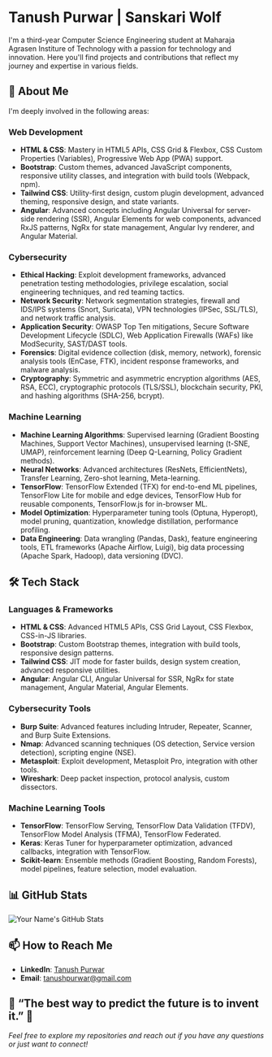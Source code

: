 # Tanush Purwar | Sanskari Wolf

I'm a third-year Computer Science Engineering student at Maharaja Agrasen Institure of Technology with a passion for technology and innovation. Here you'll find projects and contributions that reflect my journey and expertise in various fields.

## 🚀 About Me

I'm deeply involved in the following areas:

### **Web Development**
- **HTML & CSS**: Mastery in HTML5 APIs, CSS Grid & Flexbox, CSS Custom Properties (Variables), Progressive Web App (PWA) support.
- **Bootstrap**: Custom themes, advanced JavaScript components, responsive utility classes, and integration with build tools (Webpack, npm).
- **Tailwind CSS**: Utility-first design, custom plugin development, advanced theming, responsive design, and state variants.
- **Angular**: Advanced concepts including Angular Universal for server-side rendering (SSR), Angular Elements for web components, advanced RxJS patterns, NgRx for state management, Angular Ivy renderer, and Angular Material.

### **Cybersecurity**
- **Ethical Hacking**: Exploit development frameworks, advanced penetration testing methodologies, privilege escalation, social engineering techniques, and red teaming tactics.
- **Network Security**: Network segmentation strategies, firewall and IDS/IPS systems (Snort, Suricata), VPN technologies (IPSec, SSL/TLS), and network traffic analysis.
- **Application Security**: OWASP Top Ten mitigations, Secure Software Development Lifecycle (SDLC), Web Application Firewalls (WAFs) like ModSecurity, SAST/DAST tools.
- **Forensics**: Digital evidence collection (disk, memory, network), forensic analysis tools (EnCase, FTK), incident response frameworks, and malware analysis.
- **Cryptography**: Symmetric and asymmetric encryption algorithms (AES, RSA, ECC), cryptographic protocols (TLS/SSL), blockchain security, PKI, and hashing algorithms (SHA-256, bcrypt).

### **Machine Learning**
- **Machine Learning Algorithms**: Supervised learning (Gradient Boosting Machines, Support Vector Machines), unsupervised learning (t-SNE, UMAP), reinforcement learning (Deep Q-Learning, Policy Gradient methods).
- **Neural Networks**: Advanced architectures (ResNets, EfficientNets), Transfer Learning, Zero-shot learning, Meta-learning.
- **TensorFlow**: TensorFlow Extended (TFX) for end-to-end ML pipelines, TensorFlow Lite for mobile and edge devices, TensorFlow Hub for reusable components, TensorFlow.js for in-browser ML.
- **Model Optimization**: Hyperparameter tuning tools (Optuna, Hyperopt), model pruning, quantization, knowledge distillation, performance profiling.
- **Data Engineering**: Data wrangling (Pandas, Dask), feature engineering tools, ETL frameworks (Apache Airflow, Luigi), big data processing (Apache Spark, Hadoop), data versioning (DVC).

## 🛠 Tech Stack

### **Languages & Frameworks**
- **HTML & CSS**: Advanced HTML5 APIs, CSS Grid Layout, CSS Flexbox, CSS-in-JS libraries.
- **Bootstrap**: Custom Bootstrap themes, integration with build tools, responsive design patterns.
- **Tailwind CSS**: JIT mode for faster builds, design system creation, advanced responsive utilities.
- **Angular**: Angular CLI, Angular Universal for SSR, NgRx for state management, Angular Material, Angular Elements.

### **Cybersecurity Tools**
- **Burp Suite**: Advanced features including Intruder, Repeater, Scanner, and Burp Suite Extensions.
- **Nmap**: Advanced scanning techniques (OS detection, Service version detection), scripting engine (NSE).
- **Metasploit**: Exploit development, Metasploit Pro, integration with other tools.
- **Wireshark**: Deep packet inspection, protocol analysis, custom dissectors.

### **Machine Learning Tools**
- **TensorFlow**: TensorFlow Serving, TensorFlow Data Validation (TFDV), TensorFlow Model Analysis (TFMA), TensorFlow Federated.
- **Keras**: Keras Tuner for hyperparameter optimization, advanced callbacks, integration with TensorFlow.
- **Scikit-learn**: Ensemble methods (Gradient Boosting, Random Forests), model pipelines, feature selection, model evaluation.

## 📊 GitHub Stats

![Your Name's GitHub Stats](https://github-readme-stats.vercel.app/api?username=your-username&show_icons=true&hide_title=true&count_private=true&hide=prs&hide_border=true&theme=dark) <!-- GitHub Stats Card -->

## 📫 How to Reach Me

- **LinkedIn**: [Tanush Purwar](https://www.linkedin.com/in/tanushpurwar/)
- **Email**: [tanushpurwar@gmail.com](mailto:tanushpurwar@gmail.com)

🌟 **“The best way to predict the future is to invent it.”** 🌟
---

*Feel free to explore my repositories and reach out if you have any questions or just want to connect!*
